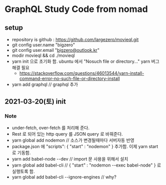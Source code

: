 # GraphQL Study Code from nomad
## setup
  * repository is github : https://github.com/largezero/movieql.git
  * git config user.name "bigzero"
  * git config user.email "bigzero@outlook.kr"
  * modir movieql && cd ./movieql
  * yarn init 으로 초기화 함. ubuntu 에서 "Nosuch file or directory..." yarn 버그 해결 필요
    + https://stackoverflow.com/questions/46013544/yarn-install-command-error-no-such-file-or-directory-install
  * yarn add graphql // graphql 추가

## 2021-03-20(토) init
### Note  
  * under-fetch, over-fetch 를 처리해 준다.
  * Rest 로 되어 있는 http query 를 JSON query 로 바꿔준다.
  * yarn global add nodemon // 소스가 변경될때마다 서버자동 반영
  * package.json 에 "scripts": { "start" : "nodemon" } 추가함. 이제 yarn start 로 기동함.
  * yarn add babel-node --dev // import 문 사용을 위해서 설치
  * yarn global add babel-cli // { "start" : "nodemon --exec babel-node" } 로 실행토록 함. 
  * yarn global add babel-cli --ignore-engines // why?